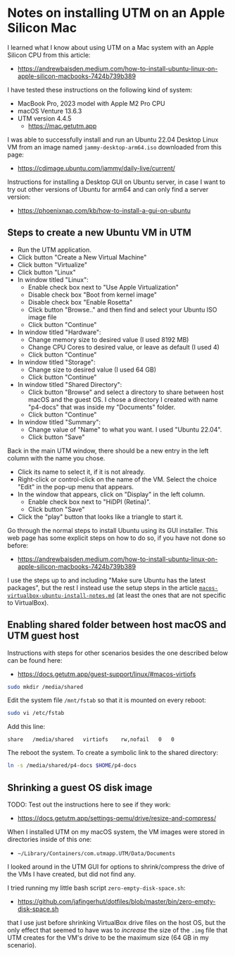 # Notes on installing UTM on an Apple Silicon Mac

I learned what I know about using UTM on a Mac system with an Apple
Silicon CPU from this article:

+ https://andrewbaisden.medium.com/how-to-install-ubuntu-linux-on-apple-silicon-macbooks-7424b739b389

I have tested these instructions on the following kind of system:

+ MacBook Pro, 2023 model with Apple M2 Pro CPU
+ macOS Venture 13.6.3
+ UTM version 4.4.5
  + https://mac.getutm.app

I was able to successfully install and run an Ubuntu 22.04 Desktop
Linux VM from an image named `jammy-desktop-arm64.iso` downloaded from
this page:

+ https://cdimage.ubuntu.com/jammy/daily-live/current/

Instructions for installing a Desktop GUI on Ubuntu server, in case I
want to try out other versions of Ubuntu for arm64 and can only find a
server version:

+ https://phoenixnap.com/kb/how-to-install-a-gui-on-ubuntu


## Steps to create a new Ubuntu VM in UTM

+ Run the UTM application.
+ Click button "Create a New Virtual Machine"
+ Click button "Virtualize"
+ Click button "Linux"
+ In window titled "Linux":
  + Enable check box next to "Use Apple Virtualization"
  + Disable check box "Boot from kernel image"
  + Disable check box "Enable Rosetta"
  + Click button "Browse.." and then find and select your Ubuntu ISO image file
  + Click button "Continue"
+ In window titled "Hardware":
  + Change memory size to desired value (I used 8192 MB)
  + Change CPU Cores to desired value, or leave as default (I used 4)
  + Click button "Continue"
+ In window titled "Storage":
  + Change size to desired value (I used 64 GB)
  + Click button "Continue"
+ In window titled "Shared Directory":
  + Click button "Browse" and select a directory to share between host
    macOS and the guest OS.  I chose a directory I created with name
    "p4-docs" that was inside my "Documents" folder.
  + Click button "Continue"
+ In window titled "Summary":
  + Change value of "Name" to what you want.  I used "Ubuntu 22.04".
  + Click button "Save"

Back in the main UTM window, there should be a new entry in the left
column with the name you chose.

+ Click its name to select it, if it is not already.
+ Right-click or control-click on the name of the VM.  Select the
  choice "Edit" in the pop-up menu that appears.
+ In the window that appears, click on "Display" in the left column.
  + Enable check box next to "HiDPI (Retina)".
  + Click button "Save"
+ Click the "play" button that looks like a triangle to start it.

Go through the normal steps to install Ubuntu using its GUI installer.
This web page has some explicit steps on how to do so, if you have not
done so before:

+ https://andrewbaisden.medium.com/how-to-install-ubuntu-linux-on-apple-silicon-macbooks-7424b739b389

I use the steps up to and including "Make sure Ubuntu has the latest
packages", but the rest I instead use the setup steps in the article
[`macos-virtualbox-ubuntu-install-notes.md`](macos-virtualbox-ubuntu-install-notes.md)
(at least the ones that are not specific to VirtualBox).


## Enabling shared folder between host macOS and UTM guest host

Instructions with steps for other scenarios besides the one described
below can be found here:

+ https://docs.getutm.app/guest-support/linux/#macos-virtiofs

```bash
sudo mkdir /media/shared
```

Edit the system file `/mnt/fstab` so that it is mounted on every
reboot:

```bash
sudo vi /etc/fstab
```

Add this line:
```
share	/media/shared	virtiofs	rw,nofail	0	0
```

The reboot the system.  To create a symbolic link to the shared directory:

```bash
ln -s /media/shared/p4-docs $HOME/p4-docs
```


## Shrinking a guest OS disk image

TODO: Test out the instructions here to see if they work:

+ https://docs.getutm.app/settings-qemu/drive/resize-and-compress/

When I installed UTM on my macOS system, the VM images were stored in
directories inside of this one:

+ `~/Library/Containers/com.utmapp.UTM/Data/Documents`

I looked around in the UTM GUI for options to shrink/compress the
drive of the VMs I have created, but did not find any.

I tried running my little bash script `zero-empty-disk-space.sh`:

+ https://github.com/jafingerhut/dotfiles/blob/master/bin/zero-empty-disk-space.sh

that I use just before shrinking VirtualBox drive files on the host
OS, but the only effect that seemed to have was to _increase_ the size
of the `.img` file that UTM creates for the VM's drive to be the
maximum size (64 GB in my scenario).
